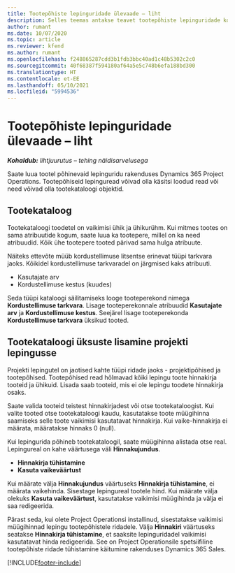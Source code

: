 ```yaml
---
title: Tootepõhiste lepinguridade ülevaade – liht
description: Selles teemas antakse teavet tootepõhiste lepinguridade kohta.
author: rumant
ms.date: 10/07/2020
ms.topic: article
ms.reviewer: kfend
ms.author: rumant
ms.openlocfilehash: f248865287cdd3b1fdb3bbc40ad1c48b5302c2c0
ms.sourcegitcommit: 40f68387f594180af64a5e5c748b6efa188bd300
ms.translationtype: HT
ms.contentlocale: et-EE
ms.lasthandoff: 05/10/2021
ms.locfileid: "5994536"
---
```

# <a name="product-based-contract-lines-overview---lite"></a>Tootepõhiste lepinguridade ülevaade – liht

_**Kohaldub:** lihtjuurutus – tehing näidisarvelusega_

Saate luua tootel põhinevaid lepinguridu rakenduses Dynamics 365 Project Operations. Tootepõhiseid lepinguread võivad olla käsitsi loodud read või need võivad olla tootekataloogi objektid.

## <a name="product-catalog"></a>Tootekataloog

Tootekataloogi toodetel on vaikimisi ühik ja ühikurühm. Kui mitmes tootes on sama atribuutide kogum, saate luua ka tootepere, millel on ka need atribuudid. Kõik ühe tootepere tooted pärivad sama hulga atribuute.

Näiteks ettevõte müüb kordustellimuse litsentse erinevat tüüpi tarkvara jaoks. Kõikidel kordustellimuse tarkvaradel on järgmised kaks atribuuti.

- Kasutajate arv
- Kordustellimuse kestus (kuudes)

Seda tüüpi kataloogi säilitamiseks looge tooteperekond nimega **Kordustellimuse tarkvara**. Lisage tooteperekonnale atribuudid **Kasutajate arv** ja **Kordustellimuse kestus**. Seejärel lisage tooteperekonda **Kordustellimuse tarkvara** üksikud tooted.

## <a name="add-product-catalog-items-to-a-project-contract"></a>Tootekataloogi üksuste lisamine projekti lepingusse

Projekti lepingutel on jaotised kahte tüüpi ridade jaoks - projektipõhised ja tootepõhised. Tootepõhised read hõlmavad kõiki lepingu toote hinnakirja tooteid ja ühikuid. Lisada saab tooteid, mis ei ole lepingu toodete hinnakirja osaks.

Saate valida tooteid teistest hinnakirjadest või otse tootekataloogist. Kui valite tooted otse tootekataloogi kaudu, kasutatakse toote müügihinna saamiseks selle toote vaikimisi kasutatavat hinnakirja. Kui vaike-hinnakirja ei määrata, määratakse hinnaks 0 (null).

Kui lepingurida põhineb tootekataloogil, saate müügihinna alistada otse real. Lepingureal on kahe väärtusega väli **Hinnakujundus**.

- **Hinnakirja tühistamine**
- **Kasuta vaikeväärtust**

Kui määrate välja **Hinnakujundus** väärtuseks **Hinnakirja tühistamine**, ei määrata vaikehinda. Sisestage lepingureal tootele hind. Kui määrate välja olekuks **Kasuta vaikeväärtust**, kasutatakse vaikimisi müügihinda ja välja ei saa redigeerida.

Pärast seda, kui olete Project Operationsi installinud, sisestatakse vaikimisi müügihinnad lepingu tootepõhistele ridadele. Välja **Hinnakiri** väärtuseks seatakse **Hinnakirja tühistamine**, et saaksite lepinguridadel vaikimisi kasutatavat hinda redigeerida. See on Project Operationsile spetsiifiline tootepõhiste ridade tühistamine käitumine rakenduses Dynamics 365 Sales.


[!INCLUDE[footer-include](../../includes/footer-banner.md)]